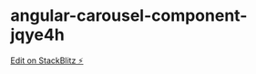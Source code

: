 # angular-carousel-component-jqye4h

[Edit on StackBlitz ⚡️](https://stackblitz.com/edit/angular-carousel-component-jqye4h)